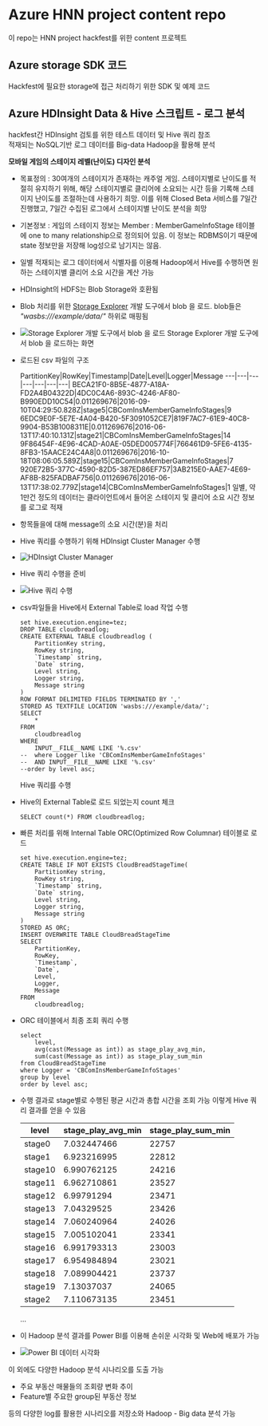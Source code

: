 # Azure HNN project content repo
이 repo는 HNN project hackfest를 위한 content 프로젝트  

## Azure storage SDK 코드
Hackfest에 필요한 storage에 접근 처리하기 위한 SDK 및 예제 코드  

## Azure HDInsight Data & Hive 스크립트 - 로그 분석
hackfest간 HDInsight 검토를 위한 테스트 데이터 및 Hive 쿼리 참조  
적재되는 NoSQL기반 로그 데이터를 Big-data Hadoop을 활용해 분석  

**모바일 게임의 스테이지 레벨(난이도) 디자인 분석**  
- 목표정의 : 30여개의 스테이지가 존재하는 캐주얼 게임. 스테이지별로 난이도를 적절히 유지하기 위해, 해당 스테이지별로 클리어에 소요되는 시간 등을 기록해 스테이지 난이도를 조절하는데 사용하기 희망. 이를 위해 Closed Beta 서비스를 7일간 진행했고, 7일간 수집된 로그에서 스테이지별 난이도 분석을 희망  

- 기본정보 : 게임의 스테이지 정보는 Member : MemberGameInfoStage 테이블에 one to many relationship으로 정의되어 있음. 이 정보는 RDBMS이기 때문에 state 정보만을 저장해 log성으로 남기지는 않음.  

- 일별 적재되는 로그 데이터에서 식별자를 이용해 Hadoop에서 Hive를 수행하면 원하는 스테이지별 클리어 소요 시간을 계산 가능  

- HDInsight의 HDFS는 Blob Storage와 호환됨  

- Blob 처리를 위한 [Storage Explorer](http://storageexplorer.com/) 개발 도구에서 blob 을 로드. blob들은 *"wasbs:///example/data/"* 하위로 매핑됨  

- ![Storage Explorer 개발 도구에서 blob 을 로드](demo/hdinsight/images/13-0.png)
Storage Explorer 개발 도구에서 blob 을 로드하는 화면

- 로드된 csv 파일의 구조  

	PartitionKey|RowKey|Timestamp|Date|Level|Logger|Message
---|---|---|---|---|---|---|
BECA21F0-8B5E-4877-A18A-FD2A4B04322D|4DC0C4A6-893C-4246-AF80-B990EDD10C54|0.011269676|2016-09-10T04:29:50.828Z|stage5|CBComInsMemberGameInfoStages|9
6EDC9E0F-5E7E-4A04-B420-5F3091052CE7|819F7AC7-61E9-40C8-9904-B53B1008311E|0.011269676|2016-06-13T17:40:10.131Z|stage21|CBComInsMemberGameInfoStages|14
9F86454F-4E96-4CAD-A0AE-05DED005774F|766461D9-5FE6-4135-8FB3-15AACE24C4A8|0.011269676|2016-10-18T08:06:05.589Z|stage15|CBComInsMemberGameInfoStages|7
920E72B5-377C-4590-82D5-387ED86EF757|3AB215E0-AAE7-4E69-AF8B-825FADBAF756|0.011269676|2016-06-13T17:38:02.779Z|stage14|CBComInsMemberGameInfoStages|1
	일별, 약 1만건 정도의 데이터는 클라이언트에서 들어온 스테이지 및 클리어 소요 시간 정보를 로그로 적재  
- 항목들을에 대해 message의 소요 시간(분)을 처리  

- Hive 쿼리를 수행하기 위해 HDInsigt Cluster Manager 수행  

- ![HDInsigt Cluster Manager ](demo/hdinsight/images/13-1.png)  

- Hive 쿼리 수행을 준비  

- ![Hive 쿼리 수행](demo/hdinsight/images/13-3.png)  

- csv파일들을 Hive에서 External Table로 load 작업 수행  
    ```
    set hive.execution.engine=tez;
    DROP TABLE cloudbreadlog;
    CREATE EXTERNAL TABLE cloudbreadlog (
        PartitionKey string, 
        RowKey string, 
        `Timestamp` string, 
        `Date` string, 
        Level string, 
        Logger string, 
        Message string
    )
    ROW FORMAT DELIMITED FIELDS TERMINATED BY ','
    STORED AS TEXTFILE LOCATION 'wasbs:///example/data/';
    SELECT 
        * 
    FROM 
        cloudbreadlog 
    WHERE 
        INPUT__FILE__NAME LIKE '%.csv' 
    --	where Logger like 'CBComInsMemberGameInfoStages'
    --	AND INPUT__FILE__NAME LIKE '%.csv' 
    --order by level asc;
    ```  
	Hive 쿼리를 수행
- Hive의 External Table로 로드 되었는지 count 체크
    ```
    SELECT count(*) FROM cloudbreadlog;
    ```

- 빠른 처리를 위해 Internal Table ORC(Optimized Row Columnar) 테이블로 로드
    ```
    set hive.execution.engine=tez;
    CREATE TABLE IF NOT EXISTS CloudBreadStageTime(
        PartitionKey string, 
        RowKey string, 
        `Timestamp` string, 
        `Date` string, 
        Level string, 
        Logger string, 
        Message string
    )
    STORED AS ORC;
    INSERT OVERWRITE TABLE CloudBreadStageTime
    SELECT 
        PartitionKey,
        RowKey, 
        `Timestamp`, 
        `Date`, 
        Level, 
        Logger, 
        Message
    FROM 
        cloudbreadlog;
    ```

- ORC 테이블에서 최종 조회 쿼리 수행
    ```
    select 
        level, 
        avg(cast(Message as int)) as stage_play_avg_min, 
        sum(cast(Message as int)) as stage_play_sum_min 
    from CloudBreadStageTime
    where Logger = 'CBComInsMemberGameInfoStages'
    group by level
    order by level asc;
    ```

- 수행 결과로 stage별로 수행된 평균 시간과 총합 시간을 조회 가능
이렇게 Hive 쿼리 결과를 얻을 수 있음  

    level|stage_play_avg_min|stage_play_sum_min
    ---|---|---|
    stage0|7.032447466|22757
    stage1|6.923216995|22812
    stage10|6.990762125|24216
    stage11|6.962710861|23527
    stage12|6.99791294|23471
    stage13|7.04329525|23426
    stage14|7.060240964|24026
    stage15|7.005102041|23341
    stage16|6.991793313|23003
    stage17|6.954984894|23021
    stage18|7.089904421|23737
    stage19|7.13037037|24065
    stage2|7.110673135|23451
    ...

- 이 Hadoop 분석 결과를 Power BI를 이용해 손쉬운 시각화 및 Web에 배포가 가능  
- ![Power BI 데이터 시각화](demo/hdinsight/images/27-1.png)  

이 외에도 다양한 Hadoop 분석 시나리오를 도출 가능  
- 주요 부동산 매물들의 조회량 변화 추이  
- Feature별 주요한 group된 부동산 정보  

등의 다양한 log를 활용한 시나리오를 저장소와 Hadoop - Big data 분석 가능  

